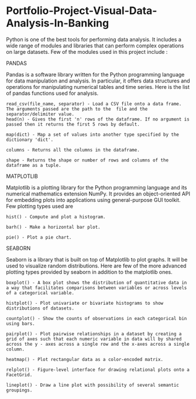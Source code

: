 # Portfolio-Project-Visual-Data-Analysis-In-Banking

Python is one of the best tools for performing data analysis. It includes a wide range of modules and libraries that can perform complex operations on large datasets. Few of the modules used in this project include :

PANDAS

Pandas is a software library written for the Python programming language for data manipulation and analysis. In particular, it offers data structures and operations for manipulating numerical tables and time series. Here is the list of pandas functions used for analysis.

	read_csv(file_name, separator) - Load a CSV file onto a data frame. The arguments passed are the path to the  file and the separator/delimiter value.
	head(n) - Gives the first 'n' rows of the dataframe. If no argument is passed then it returns the first 5 rows by default.
 
	map(dict) - Map a set of values into another type specified by the dictionary 'dict'.
 
	columns - Returns all the columns in the dataframe.
 
	shape - Returns the shape or number of rows and columns of the dataframe as a tuple.

MATPLOTLIB

Matplotlib is a plotting library for the Python programming language and its numerical mathematics extension NumPy. It provides an object-oriented API for embedding plots into applications using general-purpose GUI toolkit. Few plotting types used are 

	hist() - Compute and plot a histogram.
 
 	barh() - Make a horizontal bar plot.
  
  	pie() - Plot a pie chart.

SEABORN

Seaborn is a library that is built on top of Matplotlib to plot graphs. It will be used to visualize random distributions. Here are few of the more advanced plotting types provided by seaborn in addition to the matplotlib ones.

	boxplot() - A box plot shows the distribution of quantitative data in a way that facilitates comparisons between variables or across levels of a categorical variable.
 
 	histplot() - Plot univariate or bivariate histograms to show distributions of datasets.
  
  	countplot() - Show the counts of observations in each categorical bin using bars.
   
	pairplot() - Plot pairwise relationships in a dataset by creating a grid of axes such that each numeric variable in data will by shared across the y - axes across a single row and the x-axes across a single column.
 
 	heatmap() - Plot rectangular data as a color-encoded matrix.
  
  	relplot() - Figure-level interface for drawing relational plots onto a FacetGrid.
   
   	lineplot() - Draw a line plot with possibility of several semantic groupings.
 
